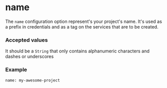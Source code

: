 # name

The `name` configuration option represent's your project's name. It's used as a prefix in credentials and as a tag on the services that are to be created.

### Accepted values

It should be a `String` that only contains alphanumeric characters and dashes or underscores

### Example

```
name: my-awesome-project
```

